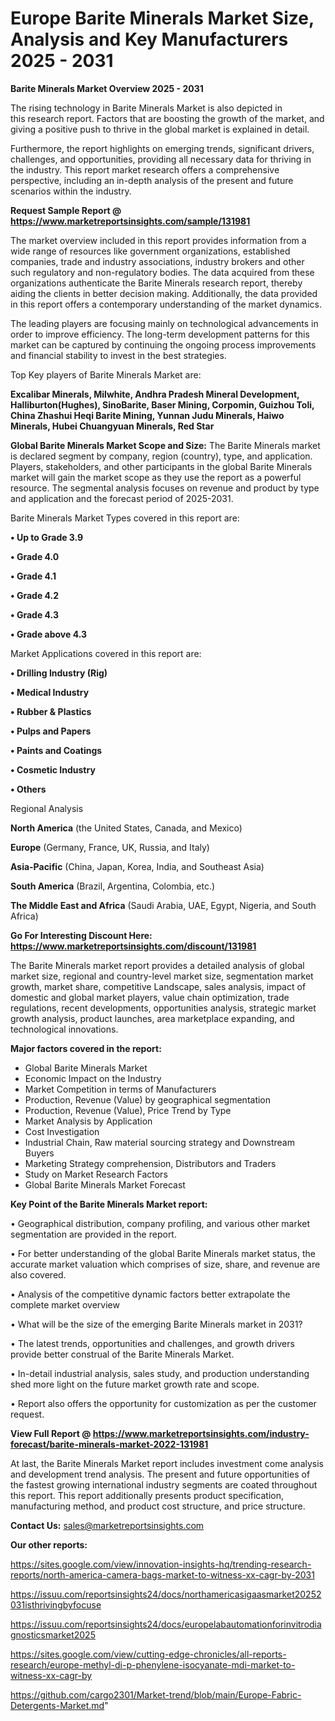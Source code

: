 # Europe Barite Minerals Market Size, Analysis and Key Manufacturers 2025 - 2031

<Strong> Barite Minerals Market Overview 2025 - 2031</strong>

The rising technology in Barite Minerals Market is also depicted in this research report. Factors that are boosting the growth of the market, and giving a positive push to thrive in the global market is explained in detail.

Furthermore, the report highlights on emerging trends, significant drivers, challenges, and opportunities, providing all necessary data for thriving in the industry. This report market research offers a comprehensive perspective, including an in-depth analysis of the present and future scenarios within the industry.

<strong>Request Sample Report @ <a href=https://www.marketreportsinsights.com/sample/131981>https://www.marketreportsinsights.com/sample/131981</a></strong>

The market overview included in this report provides information from a wide range of resources like government organizations, established companies, trade and industry associations, industry brokers and other such regulatory and non-regulatory bodies. The data acquired from these organizations authenticate the Barite Minerals research report, thereby aiding the clients in better decision making. Additionally, the data provided in this report offers a contemporary understanding of the market dynamics.

The leading players are focusing mainly on technological advancements in order to improve efficiency. The long-term development patterns for this market can be captured by continuing the ongoing process improvements and financial stability to invest in the best strategies.

Top Key players of Barite Minerals Market are:

<strong>Excalibar Minerals, Milwhite, Andhra Pradesh Mineral Development, Halliburton(Hughes), SinoBarite, Baser Mining, Corpomin, Guizhou Toli, China Zhashui Heqi Barite Mining, Yunnan Judu Minerals, Haiwo Minerals, Hubei Chuangyuan Minerals, Red Star</strong>

<strong><b>Global Barite Minerals Market Scope and Size:</b></strong>
The Barite Minerals market is declared segment by company, region (country), type, and application. Players, stakeholders, and other participants in the global Barite Minerals market will gain the market scope as they use the report as a powerful resource. The segmental analysis focuses on revenue and product by type and application and the forecast period of 2025-2031.

Barite Minerals Market Types covered in this report are:

<strong>• Up to Grade 3.9

• Grade 4.0

• Grade 4.1

• Grade 4.2

• Grade 4.3

• Grade above 4.3</strong>

Market Applications covered in this report are:

<strong>• Drilling Industry (Rig)

• Medical Industry

• Rubber & Plastics

• Pulps and Papers

• Paints and Coatings

• Cosmetic Industry

• Others</strong> 

Regional Analysis

<strong>North America</strong> (the United States, Canada, and Mexico)

<strong>Europe</strong> (Germany, France, UK, Russia, and Italy)

<strong>Asia-Pacific</strong> (China, Japan, Korea, India, and Southeast Asia)

<strong>South America</strong> (Brazil, Argentina, Colombia, etc.)

<strong>The Middle East and Africa</strong> (Saudi Arabia, UAE, Egypt, Nigeria, and South Africa)

<strong>Go For Interesting Discount Here: <a href=https://www.marketreportsinsights.com/discount/131981>https://www.marketreportsinsights.com/discount/131981</a></strong>

The Barite Minerals market report provides a detailed analysis of global market size, regional and country-level market size, segmentation market growth, market share, competitive Landscape, sales analysis, impact of domestic and global market players, value chain optimization, trade regulations, recent developments, opportunities analysis, strategic market growth analysis, product launches, area marketplace expanding, and technological innovations.

<strong><b>Major factors covered in the report:</b></strong>
<ul>
  <li>Global Barite Minerals Market </li>
  <li>Economic Impact on the Industry</li>
  <li>Market Competition in terms of Manufacturers</li>
  <li>Production, Revenue (Value) by geographical segmentation</li>
  <li>Production, Revenue (Value), Price Trend by Type</li>
  <li>Market Analysis by Application</li>
  <li>Cost Investigation</li>
  <li>Industrial Chain, Raw material sourcing strategy and Downstream Buyers</li>
  <li>Marketing Strategy comprehension, Distributors and Traders</li>
  <li>Study on Market Research Factors</li>
  <li>Global Barite Minerals Market Forecast</li>
</ul>

<strong><b>Key Point of the Barite Minerals Market report:</b></strong>

• Geographical distribution, company profiling, and various other market segmentation are provided in the report.

• For better understanding of the global Barite Minerals market status, the accurate market valuation which comprises of size, share, and revenue are also covered.

• Analysis of the competitive dynamic factors better extrapolate the complete market overview

• What will be the size of the emerging Barite Minerals market in 2031?

• The latest trends, opportunities and challenges, and growth drivers provide better construal of the Barite Minerals Market.

• In-detail industrial analysis, sales study, and production understanding shed more light on the future market growth rate and scope.

• Report also offers the opportunity for customization as per the customer request.

<strong><b>View Full Report @ <a href=https://www.marketreportsinsights.com/industry-forecast/barite-minerals-market-2022-131981>https://www.marketreportsinsights.com/industry-forecast/barite-minerals-market-2022-131981</a></b></strong>


At last, the Barite Minerals Market report includes investment come analysis and development trend analysis. The present and future opportunities of the fastest growing international industry segments are coated throughout this report. This report additionally presents product specification, manufacturing method, and product cost structure, and price structure.

<strong>Contact Us:</strong>
sales@marketreportsinsights.com

<strong>Our other reports:</strong>

<a href=https://sites.google.com/view/innovation-insights-hq/trending-research-reports/north-america-camera-bags-market-to-witness-xx-cagr-by-2031>https://sites.google.com/view/innovation-insights-hq/trending-research-reports/north-america-camera-bags-market-to-witness-xx-cagr-by-2031</a>

<a href=https://issuu.com/reportsinsights24/docs/northamericasigaasmarket20252031isthrivingbyfocuse>https://issuu.com/reportsinsights24/docs/northamericasigaasmarket20252031isthrivingbyfocuse</a>

<a href=https://issuu.com/reportsinsights24/docs/europelabautomationforinvitrodiagnosticsmarket2025>https://issuu.com/reportsinsights24/docs/europelabautomationforinvitrodiagnosticsmarket2025</a>

<a href=https://sites.google.com/view/cutting-edge-chronicles/all-reports-research/europe-methyl-di-p-phenylene-isocyanate-mdi-market-to-witness-xx-cagr-by>https://sites.google.com/view/cutting-edge-chronicles/all-reports-research/europe-methyl-di-p-phenylene-isocyanate-mdi-market-to-witness-xx-cagr-by</a>

<a href=https://github.com/cargo2301/Market-trend/blob/main/Europe-Fabric-Detergents-Market.md>https://github.com/cargo2301/Market-trend/blob/main/Europe-Fabric-Detergents-Market.md</a>"
